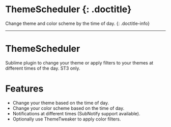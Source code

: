# ThemeScheduler {: .doctitle}
Change theme and color scheme by the time of day.
{: .doctitle-info}

---

# ThemeScheduler
Sublime plugin to change your theme or apply filters to your themes at different times of the day. ST3 only.

# Features

- Change your theme based on the time of day.
- Change your color scheme based on the time of day.
- Notifications at different times (SubNotify support available).
- Optionally use ThemeTweaker to apply color filters.
